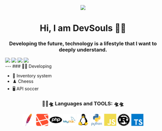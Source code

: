 <div id="header" align="center">
  <img src="https://media.giphy.com/media/du3J3cXyzhj75IOgvA/giphy.gif" width="200" />
  <h1 align="center"> Hi, I am DevSouls 🤖🤖</h1>
  <h3 alig="center">Developing the future, technology is a lifestyle that I want to deeply understand.</h3>
</div>

<div>
    <img src="https://img.shields.io/npm/v/php.svg?logo=php" />
    <img src="https://img.shields.io/npm/v/laravel.svg?logo=laravel" />
    <img src="https://img.shields.io/npm/v/javascript.svg?logo=javascript" />
    <img src="https://img.shields.io/npm/v/sql.svg?logo=sql" />
</div>
---
### 👨‍💼 Developing

- 🪪 Inventory system
- ♟️ Cheess
- 🖥️ API soccer



<div align="center">
  <h3> 🚀🚀🛸 Languages and TOOLS: 🛸🛸</h3>
    <img src="https://github.com/devicons/devicon/blob/master/icons/apache/apache-original.svg" width="40" height="40">
    <img src="https://github.com/devicons/devicon/blob/master/icons/laravel/laravel-plain.svg" width="40" height="40">
    <img src="https://github.com/devicons/devicon/blob/master/icons/php/php-plain.svg" width="40" height="40">
    <img src="https://github.com/devicons/devicon/blob/master/icons/mysql/mysql-original-wordmark.svg" width="40" height="40">
    <img src="https://github.com/devicons/devicon/blob/master/icons/linux/linux-original.svg" width="40" height="40">
    <img src="https://github.com/devicons/devicon/blob/master/icons/python/python-original-wordmark.svg" width="40" height="40">
    <img src="https://github.com/devicons/devicon/blob/master/icons/javascript/javascript-plain.svg" width="40" height="40">
    <img src="https://github.com/devicons/devicon/blob/master/icons/rust/rust-plain.svg" width="40" height="40">
    <img src="https://github.com/devicons/devicon/blob/master/icons/typescript/typescript-plain.svg" width="40" height="40">
</div>

